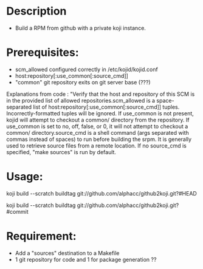 Description
===========
   * Build a RPM from github with a private koji instance.
 
Prerequisites:
==============
   * scm_allowed configured correctly in /etc/kojid/kojid.conf
   * host:repository[:use_common[:source_cmd]]
   * "common" git repository exits on git server base (???)
   
   Explanations from code : "Verify that the host and repository of this SCM is in the provided list of
   allowed repositories.scm_allowed is a space-separated list of host:repository[:use_common[:source_cmd]] tuples.  Incorrectly-formatted
   tuples will be ignored. If use_common is not present, kojid will attempt to checkout a common/ directory from the
   repository.  If use_common is set to no, off, false, or 0, it will not attempt to checkout a common/
   directory.source_cmd is a shell command (args separated with commas instead of spaces) to run before building the srpm.
   It is generally used to retrieve source files from a remote location.  If no source_cmd is specified,
   "make sources" is run by default.


Usage:
======

koji build --scratch buildtag git://github.com/alphacc/github2koji.git?#HEAD

koji build --scratch buildtag git://github.com/alphacc/github2koji.git?#commit

Requirement:
============
   * Add a "sources" destination to a Makefile
   * 1 git repository for code and 1 for package generation ??
